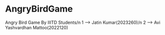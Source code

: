 # AngryBirdGame
Angry Bird Game By IIITD Students/n
1 --> Jatin Kumar(2023260)/n
2 --> Avi Yashvardhan Mattoo(2022120)
